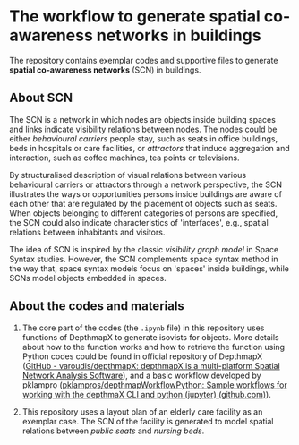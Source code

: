 # The workflow to generate spatial co-awareness networks in buildings

The repository contains exemplar codes and supportive files to generate **spatial co-awareness networks** (SCN) in buildings.

## About SCN

The SCN is a network in which nodes are objects inside building spaces and links indicate visibility relations between nodes. The nodes could be either *behavioural carriers* people stay, such as seats in office buildings, beds in hospitals or care facilities, or *attractors* that induce aggregation and interaction, such as coffee machines, tea points or televisions.

By structuralised description of visual relations between various behavioural carriers or attractors through a network perspective, the SCN illustrates the ways or opportunities persons inside buildings are aware of each other that are regulated by the placement of objects such as seats. When objects belonging to different categories of persons are specified, the SCN could also indicate characteristics of 'interfaces', e.g., spatial relations between inhabitants and visitors.

The idea of SCN is inspired by the classic *visibility graph model* in Space Syntax studies. However, the SCN complements space syntax method in the way that, space syntax models focus on 'spaces' inside buildings, while SCNs model objects embedded in spaces.

## About the codes and materials

1. The core part of the codes (the `.ipynb` file) in this repository uses functions of DepthmapX to generate isovists for objects. More details about how to the function works and how to retrieve the function using Python codes could be found in official repository of DepthmapX ([GitHub - varoudis/depthmapX: depthmapX is a multi-platform Spatial Network Analysis Software](https://github.com/varoudis/depthmapX)), and a basic workflow developed by pklampro ([pklampros/depthmapWorkflowPython: Sample workflows for working with the depthmaX CLI and python (jupyter) (github.com)](https://github.com/pklampros/depthmapWorkflowPython)).
  
2. This repository uses a layout plan of an elderly care facility as an exemplar case. The SCN of the facility is generated to model spatial relations between *public seats* and *nursing beds*.
